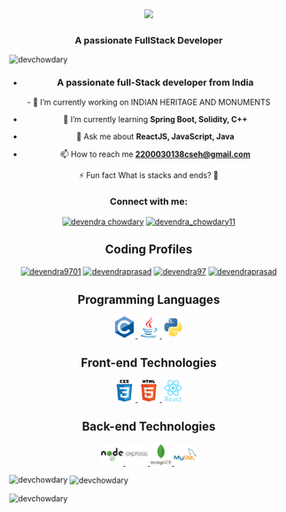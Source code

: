 <h1 align="center">
    <img src="https://readme-typing-svg.herokuapp.com/?font=Righteous&size=35&center=true&vCenter=true&width=500&height=70&duration=4000&lines=Hi+There!+👋;+I'm+Dev+Chowdary!;" />
</h1>
<h3 align="center">A passionate FullStack Developer</h3>


<p align="left"> <img src="https://komarev.com/ghpvc/?username=devchowdary&label=Profile%20views&color=0e75b6&style=flat" alt="devchowdary" /> </p>






- <h3 align="center">A passionate full-Stack developer from India</h3>

<div align="center">
- 🔭 I’m currently working on INDIAN HERITAGE AND MONUMENTS
  
- 🌱 I’m currently learning **Spring Boot, Solidity, C++**

- 💬 Ask me about **ReactJS, JavaScript, Java**

- 📫 How to reach me **2200030138cseh@gmail.com**

⚡️ Fun fact What is stacks and ends? 🤔

 </div>

<!-- Animating the name -->


<!-- Connect with me section -->
<!-- Connect with me section -->
<h3 align="center">Connect with me:</h3>
<p align="center">
  <a href="https://fb.com/devendra chowdary" target="blank"><img align="center" src="https://raw.githubusercontent.com/rahuldkjain/github-profile-readme-generator/master/src/images/icons/Social/facebook.svg" alt="devendra chowdary" height="30" width="40" /></a>
  <a href="https://instagram.com/devendra_chowdary11" target="blank"><img align="center" src="https://raw.githubusercontent.com/rahuldkjain/github-profile-readme-generator/master/src/images/icons/Social/instagram.svg" alt="devendra_chowdary11" height="30" width="40" /></a>
</p>

<h2 align="center">Coding Profiles</h2>
<p align="center">
  <a href="https://www.codechef.com/users/devendra9701" target="blank"><img align="center" src="https://cdn.jsdelivr.net/npm/simple-icons@3.1.0/icons/codechef.svg" alt="devendra9701" height="30" width="40" /></a>
  <a href="https://www.hackerrank.com/devendraprasad" target="blank"><img align="center" src="https://raw.githubusercontent.com/rahuldkjain/github-profile-readme-generator/master/src/images/icons/Social/hackerrank.svg" alt="devendraprasad" height="30" width="40" /></a>
  <a href="https://codeforces.com/profile/devendra97" target="blank"><img align="center" src="https://raw.githubusercontent.com/rahuldkjain/github-profile-readme-generator/master/src/images/icons/Social/codeforces.svg" alt="devendra97" height="30" width="40" /></a>
  <a href="https://www.leetcode.com/devendraprasad" target="blank"><img align="center" src="https://raw.githubusercontent.com/rahuldkjain/github-profile-readme-generator/master/src/images/icons/Social/leet-code.svg" alt="devendraprasad" height="30" width="40" /></a>
</p>


<!-- Programming Languages Section -->
<h2 align="center">Programming Languages</h2>
<p align="center">
  <a href="https://www.cprogramming.com/" target="_blank" rel="noreferrer"> 
    <img src="https://raw.githubusercontent.com/devicons/devicon/master/icons/c/c-original.svg" alt="c" width="40" height="40"/> 
  </a>
  <a href="https://www.java.com" target="_blank" rel="noreferrer"> 
    <img src="https://raw.githubusercontent.com/devicons/devicon/master/icons/java/java-original.svg" alt="java" width="40" height="40"/> 
  </a>
  <a href="https://www.python.org" target="_blank" rel="noreferrer"> 
    <img src="https://raw.githubusercontent.com/devicons/devicon/master/icons/python/python-original.svg" alt="python" width="40" height="40"/> 
  </a>
</p>

<!-- Front-end Technologies Section -->
<h2 align="center">Front-end Technologies</h2>
<p align="center">
  <a href="https://www.w3schools.com/css/" target="_blank" rel="noreferrer"> 
    <img src="https://raw.githubusercontent.com/devicons/devicon/master/icons/css3/css3-original-wordmark.svg" alt="css3" width="40" height="40"/> 
  </a> 
  <a href="https://www.w3.org/html/" target="_blank" rel="noreferrer"> 
    <img src="https://raw.githubusercontent.com/devicons/devicon/master/icons/html5/html5-original-wordmark.svg" alt="html5" width="40" height="40"/> 
  </a> 
  <a href="https://reactjs.org/" target="_blank" rel="noreferrer"> 
    <img src="https://raw.githubusercontent.com/devicons/devicon/master/icons/react/react-original-wordmark.svg" alt="react" width="40" height="40"/> 
  </a>
</p>

<!-- Back-end Technologies Section -->
<h2 align="center">Back-end Technologies</h2>
<p align="center">
  <a href="https://nodejs.org" target="_blank" rel="noreferrer"> 
    <img src="https://raw.githubusercontent.com/devicons/devicon/master/icons/nodejs/nodejs-original-wordmark.svg" alt="nodejs" width="40" height="40"/> 
  </a> 
  <a href="https://expressjs.com" target="_blank" rel="noreferrer"> 
    <img src="https://raw.githubusercontent.com/devicons/devicon/master/icons/express/express-original-wordmark.svg" alt="express" width="40" height="40"/> 
  </a> 
  <a href="https://www.mongodb.com/" target="_blank" rel="noreferrer"> 
    <img src="https://raw.githubusercontent.com/devicons/devicon/master/icons/mongodb/mongodb-original-wordmark.svg" alt="mongodb" width="40" height="40"/> 
  </a> 
  <a href="https://www.mysql.com/" target="_blank" rel="noreferrer"> 
    <img src="https://raw.githubusercontent.com/devicons/devicon/master/icons/mysql/mysql-original-wordmark.svg" alt="mysql" width="40" height="40"/> 
  </a> 
</p>

<!-- Stats Section -->
<p><img align="left" src="https://github-readme-stats.vercel.app/api/top-langs?username=devchowdary&show_icons=true&locale=en&layout=compact" alt="devchowdary" /></p>
<p>&nbsp;<img align="center" src="https://github-readme-stats.vercel.app/api?username=devchowdary&show_icons=true&locale=en" alt="devchowdary" /></p>
<p><img align="center" src="https://github-readme-streak-stats.herokuapp.com/?user=devchowdary&" alt="devchowdary" /></p>
